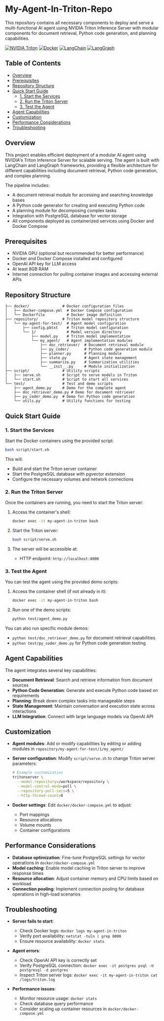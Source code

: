 # My-Agent-In-Triton-Repo

This repository contains all necessary components to deploy and serve a multi-functional AI agent using NVIDIA Triton Inference Server with modular components for document retrieval, Python code generation, and planning capabilities.

[![NVIDIA Triton](https://img.shields.io/badge/NVIDIA-Triton_Inference_Server-76B900?style=flat-square&logo=nvidia)](https://catalog.ngc.nvidia.com/orgs/nvidia/containers/tritonserver)
[![Docker](https://img.shields.io/badge/Docker-Container-2496ED?style=flat-square&logo=docker)](https://www.docker.com/)
[![LangChain](https://img.shields.io/badge/LangChain-Framework-25A162?style=flat-square)](https://python.langchain.com/)
[![LangGraph](https://img.shields.io/badge/LangGraph-Framework-3693F3?style=flat-square)](https://python.langchain.com/docs/langgraph)

## Table of Contents

- [Overview](#overview)
- [Prerequisites](#prerequisites)
- [Repository Structure](#repository-structure)
- [Quick Start Guide](#quick-start-guide)
  - [1. Start the Services](#1-start-the-services)
  - [2. Run the Triton Server](#2-run-the-triton-server)
  - [3. Test the Agent](#3-test-the-agent)
- [Agent Capabilities](#agent-capabilities)
- [Customization](#customization)
- [Performance Considerations](#performance-considerations)
- [Troubleshooting](#troubleshooting)

## Overview

This project enables efficient deployment of a modular AI agent using NVIDIA's Triton Inference Server for scalable serving. The agent is built with LangChain and LangGraph frameworks, providing a flexible architecture for different capabilities including document retrieval, Python code generation, and complex planning.

The pipeline includes:
- A document retrieval module for accessing and searching knowledge bases
- A Python code generator for creating and executing Python code
- A planning module for decomposing complex tasks
- Integration with PostgreSQL database for vector storage
- All components deployed as containerized services using Docker and Docker Compose

## Prerequisites

- NVIDIA GPU (optional but recommended for better performance)
- Docker and Docker Compose installed and configured
- OpenAI API key for LLM access
- At least 8GB RAM
- Internet connection for pulling container images and accessing external APIs

## Repository Structure

```
├── docker/               # Docker configuration files
│   ├── docker-compose.yml  # Docker Compose configuration
│   └── Dockerfile          # Docker image definition
├── repository/           # Triton model repository structure
│   └── my-agent-for-test/  # Agent model configuration
│       ├── config.pbtxt    # Triton model configuration
│       └── 1/              # Model version directory
│           ├── model.py    # Triton model implementation
│           └── my_agent/   # Agent implementation modules
│               ├── doc_retriever/  # Document retrieval module
│               ├── py_coder/       # Python code generation module
│               ├── planner.py      # Planning module
│               ├── state.py        # Agent state management
│               ├── summarize.py    # Summarization utilities
│               └── __init__.py     # Module initialization
├── script/               # Utility scripts
│   ├── serve.sh          # Script to serve models in Triton
│   └── start.sh          # Script to start all services
└── test/                 # Test and demo scripts
    ├── agent_demo.py     # Demo for the complete agent
    ├── doc_retriever_demo.py # Demo for document retriever
    ├── py_coder_demo.py  # Demo for Python code generation
    └── utils.py          # Utility functions for testing
```

## Quick Start Guide

### 1. Start the Services

Start the Docker containers using the provided script:

```bash
bash script/start.sh
```

This will:
- Build and start the Triton server container
- Start the PostgreSQL database with pgvector extension
- Configure the necessary volumes and network connections

### 2. Run the Triton Server

Once the containers are running, you need to start the Triton server:

1. Access the container's shell:
   ```bash
   docker exec -it my-agent-in-triton bash
   ```

2. Start the Triton server:
   ```bash
   bash script/serve.sh
   ```

3. The server will be accessible at:
   - HTTP endpoint: `http://localhost:8000`

### 3. Test the Agent

You can test the agent using the provided demo scripts:

1. Access the container shell (if not already in it):
   ```bash
   docker exec -it my-agent-in-triton bash
   ```

2. Run one of the demo scripts:
   ```bash
   python test/agent_demo.py
   ```

You can also run specific module demos:
- `python test/doc_retriever_demo.py` for document retrieval capabilities
- `python test/py_coder_demo.py` for Python code generation testing

## Agent Capabilities

The agent integrates several key capabilities:

- **Document Retrieval**: Search and retrieve information from document sources
- **Python Code Generation**: Generate and execute Python code based on requirements
- **Planning**: Break down complex tasks into manageable steps
- **State Management**: Maintain conversation and execution state across interactions
- **LLM Integration**: Connect with large language models via OpenAI API

## Customization

- **Agent modules**: Add or modify capabilities by editing or adding modules in `repository/my-agent-for-test/1/my_agent/`
- **Server configuration**: Modify `script/serve.sh` to change Triton server parameters:
  ```bash
  # Example customization
  tritonserver \
    --model-repository=/workspace/repository \
    --model-control-mode=poll \
    --repository-poll-secs=5 \
    --http-thread-count=8
  ```

- **Docker settings**: Edit `docker/docker-compose.yml` to adjust:
  - Port mappings
  - Resource allocations
  - Volume mounts
  - Container configurations

## Performance Considerations

- **Database optimization**: Fine-tune PostgreSQL settings for vector operations in `docker/docker-compose.yml`
- **Model caching**: Enable model caching in Triton server to improve response times
- **Resource allocation**: Adjust container memory and CPU limits based on workload
- **Connection pooling**: Implement connection pooling for database operations in high-load scenarios

## Troubleshooting

- **Server fails to start**: 
  - Check Docker logs: `docker logs my-agent-in-triton`
  - Verify port availability: `netstat -tuln | grep 8000`
  - Ensure resource availability: `docker stats`

- **Agent errors**:
  - Check OpenAI API key is correctly set
  - Verify PostgreSQL connection: `docker exec -it postgres psql -U postgresql -d postgres`
  - Inspect Triton server logs: `docker exec -it my-agent-in-triton cat /logs/triton.log`

- **Performance issues**:
  - Monitor resource usage: `docker stats`
  - Check database query performance
  - Consider scaling up container resources in `docker/docker-compose.yml`